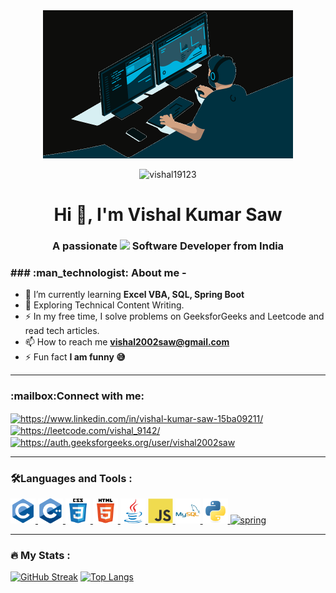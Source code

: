 <div align="center">
   <img src="https://raw.githubusercontent.com/Potential17/Potential17/master/user%20(2).gif" width ="400"/></img>
</div>

<p align="center"> <img src="https://komarev.com/ghpvc/?username=vishal19123&label=Profile%20views&color=0e75b6&style=flat" alt="vishal19123" /> </p>

<h1 align="center">Hi 👋, I'm Vishal Kumar Saw</h1>
<h3  align="center"> A passionate <img src="https://media.giphy.com/media/WUlplcMpOCEmTGBtBW/giphy.gif" width="30"> Software Developer from India</h3>


<h3 align="left">### :man_technologist: About me -</h3>

- 🌱 I’m currently learning **Excel VBA, SQL, Spring Boot**
- :seedling: Exploring Technical Content Writing.
- :zap: In my free time, I solve problems on GeeksforGeeks and Leetcode and read tech articles.
- 📫 How to reach me **vishal2002saw@gmail.com**
- ⚡ Fun fact **I am funny 😅**

---

<h3 align="left">:mailbox:Connect with me:</h3>
<p align="left">
<a href="https://linkedin.com/in/https://www.linkedin.com/in/vishal-kumar-saw-15ba09211/" target="blank"><img align="center" src="https://raw.githubusercontent.com/rahuldkjain/github-profile-readme-generator/master/src/images/icons/Social/linked-in-alt.svg" alt="https://www.linkedin.com/in/vishal-kumar-saw-15ba09211/" height="30" width="40" /></a>
<a href="https://www.leetcode.com/https://leetcode.com/vishal_9142/" target="blank"><img align="center" src="https://raw.githubusercontent.com/rahuldkjain/github-profile-readme-generator/master/src/images/icons/Social/leet-code.svg" alt="https://leetcode.com/vishal_9142/" height="30" width="40" /></a>
<a href="https://auth.geeksforgeeks.org/user/https://auth.geeksforgeeks.org/user/vishal2002saw" target="blank"><img align="center" src="https://raw.githubusercontent.com/rahuldkjain/github-profile-readme-generator/master/src/images/icons/Social/geeks-for-geeks.svg" alt="https://auth.geeksforgeeks.org/user/vishal2002saw" height="30" width="40" /></a>
</p>

---

### :hammer_and_wrench:Languages and Tools :
<p align="left"> <a href="https://www.cprogramming.com/" target="_blank" rel="noreferrer"> <img src="https://raw.githubusercontent.com/devicons/devicon/master/icons/c/c-original.svg" alt="c" width="40" height="40"/> </a> <a href="https://www.w3schools.com/cpp/" target="_blank" rel="noreferrer"> <img src="https://raw.githubusercontent.com/devicons/devicon/master/icons/cplusplus/cplusplus-original.svg" alt="cplusplus" width="40" height="40"/> </a> <a href="https://www.w3schools.com/css/" target="_blank" rel="noreferrer"> <img src="https://raw.githubusercontent.com/devicons/devicon/master/icons/css3/css3-original-wordmark.svg" alt="css3" width="40" height="40"/> </a> <a href="https://www.w3.org/html/" target="_blank" rel="noreferrer"> <img src="https://raw.githubusercontent.com/devicons/devicon/master/icons/html5/html5-original-wordmark.svg" alt="html5" width="40" height="40"/> </a> <a href="https://www.java.com" target="_blank" rel="noreferrer"> <img src="https://raw.githubusercontent.com/devicons/devicon/master/icons/java/java-original.svg" alt="java" width="40" height="40"/> </a> <a href="https://developer.mozilla.org/en-US/docs/Web/JavaScript" target="_blank" rel="noreferrer"> <img src="https://raw.githubusercontent.com/devicons/devicon/master/icons/javascript/javascript-original.svg" alt="javascript" width="40" height="40"/> </a> <a href="https://www.mysql.com/" target="_blank" rel="noreferrer"> <img src="https://raw.githubusercontent.com/devicons/devicon/master/icons/mysql/mysql-original-wordmark.svg" alt="mysql" width="40" height="40"/> </a> <a href="https://www.python.org" target="_blank" rel="noreferrer"> <img src="https://raw.githubusercontent.com/devicons/devicon/master/icons/python/python-original.svg" alt="python" width="40" height="40"/> </a> <a href="https://spring.io/" target="_blank" rel="noreferrer"> <img src="https://www.vectorlogo.zone/logos/springio/springio-icon.svg" alt="spring" width="40" height="40"/> </a> </p>

---
### :fire: My Stats :
[![GitHub Streak](http://github-readme-streak-stats.herokuapp.com?user=vishal19123&theme=dark&background=000000)](https://git.io/streak-stats)
[![Top Langs](https://github-readme-stats.vercel.app/api/top-langs/?username=vishal19123&layout=compact&theme=vision-friendly-dark)](https://github.com/anuraghazra/github-readme-stats)
